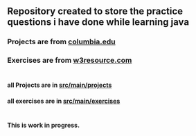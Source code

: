 ## Repository created to store the practice questions i have done while learning java

### Projects are from [columbia.edu](https://bootcamp.cvn.columbia.edu/blog/java-projects-for-beginners-to-gain-skills/)
### Exercises are from [w3resource.com](https://www.w3resource.com/java-exercises)
#
#### all Projects are in [src/main/projects](https://github.com/PallavJain01/Java-Practice-Questions/blob/master/src/main/projects)
#### all exercises are in [src/main/exercises](https://github.com/PallavJain01/Java-Practice-Questions/blob/master/src/main/exercises)
#
#### This is work in progress.